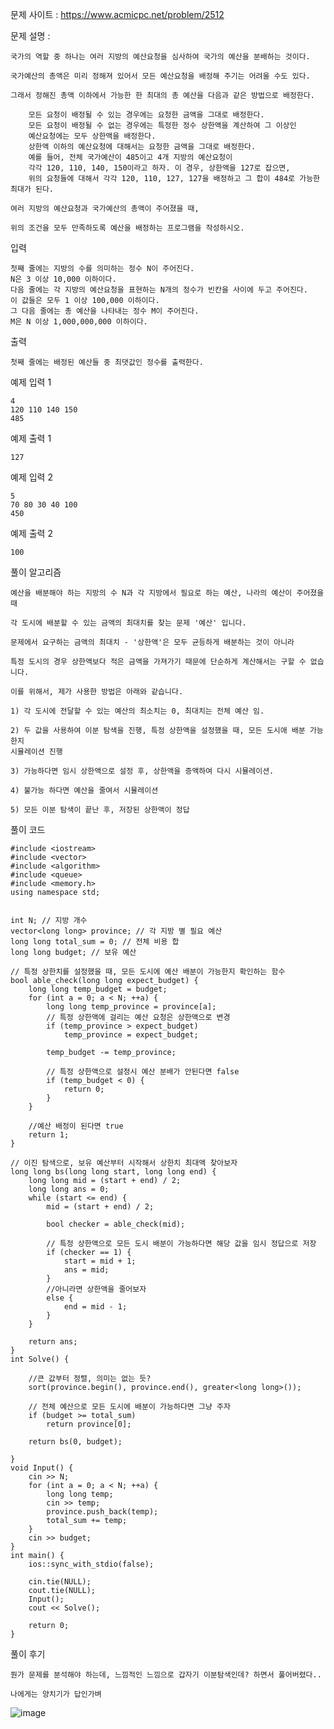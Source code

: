 문제 사이트 : https://www.acmicpc.net/problem/2512

문제 설명 :

    국가의 역할 중 하나는 여러 지방의 예산요청을 심사하여 국가의 예산을 분배하는 것이다. 
    
    국가예산의 총액은 미리 정해져 있어서 모든 예산요청을 배정해 주기는 어려울 수도 있다. 
    
    그래서 정해진 총액 이하에서 가능한 한 최대의 총 예산을 다음과 같은 방법으로 배정한다.
    
        모든 요청이 배정될 수 있는 경우에는 요청한 금액을 그대로 배정한다.
        모든 요청이 배정될 수 없는 경우에는 특정한 정수 상한액을 계산하여 그 이상인 
        예산요청에는 모두 상한액을 배정한다. 
        상한액 이하의 예산요청에 대해서는 요청한 금액을 그대로 배정한다. 
        예를 들어, 전체 국가예산이 485이고 4개 지방의 예산요청이 
        각각 120, 110, 140, 150이라고 하자. 이 경우, 상한액을 127로 잡으면, 
        위의 요청들에 대해서 각각 120, 110, 127, 127을 배정하고 그 합이 484로 가능한 최대가 된다. 
        
    여러 지방의 예산요청과 국가예산의 총액이 주어졌을 때, 
    
    위의 조건을 모두 만족하도록 예산을 배정하는 프로그램을 작성하시오.

입력

    첫째 줄에는 지방의 수를 의미하는 정수 N이 주어진다. 
    N은 3 이상 10,000 이하이다. 
    다음 줄에는 각 지방의 예산요청을 표현하는 N개의 정수가 빈칸을 사이에 두고 주어진다.
    이 값들은 모두 1 이상 100,000 이하이다. 
    그 다음 줄에는 총 예산을 나타내는 정수 M이 주어진다. 
    M은 N 이상 1,000,000,000 이하이다. 

출력

    첫째 줄에는 배정된 예산들 중 최댓값인 정수를 출력한다. 

예제 입력 1 

    4
    120 110 140 150
    485
    
예제 출력 1 

    127
    
예제 입력 2 

    5
    70 80 30 40 100
    450
    
예제 출력 2 

    100

풀이 알고리즘

    예산을 배분해야 하는 지방의 수 N과 각 지방에서 필요로 하는 예산, 나라의 예산이 주어졌을 때

    각 도시에 배분할 수 있는 금액의 최대치를 찾는 문제 '예산' 입니다.

    문제에서 요구하는 금액의 최대치 - '상한액'은 모두 균등하게 배분하는 것이 아니라 
    
    특정 도시의 경우 상한액보다 적은 금액을 가져가기 때문에 단순하게 계산해서는 구할 수 없습니다.

    이를 위해서, 제가 사용한 방법은 아래와 같습니다.

    1) 각 도시에 전달할 수 있는 예산의 최소치는 0, 최대치는 전체 예산 임.

    2) 두 값을 사용하여 이분 탐색을 진행, 특정 상한액을 설정했을 때, 모든 도시애 배분 가능한지
    시뮬레이션 진행

    3) 가능하다면 임시 상한액으로 설정 후, 상한액을 증액하여 다시 시뮬레이션.

    4) 불가능 하다면 예산을 줄여서 시뮬레이션

    5) 모든 이분 탐색이 끝난 후, 저장된 상한액이 정답

풀이 코드

    #include <iostream>
    #include <vector>
    #include <algorithm>
    #include <queue>
    #include <memory.h>
    using namespace std;
    
    
    int N; // 지방 개수
    vector<long long> province; // 각 지방 별 필요 예산
    long long total_sum = 0; // 전체 비용 합
    long long budget; // 보유 예산
    
    // 특정 상한치를 설정했을 때, 모든 도시에 예산 배분이 가능한지 확인하는 함수
    bool able_check(long long expect_budget) {
        long long temp_budget = budget;
        for (int a = 0; a < N; ++a) {
            long long temp_province = province[a];
            // 특정 상한액에 걸리는 예산 요청은 상한액으로 변경
            if (temp_province > expect_budget)
                temp_province = expect_budget;
    
            temp_budget -= temp_province;
    
            // 특정 상한액으로 설정시 예산 분배가 안된다면 false
            if (temp_budget < 0) {
                return 0;
            }
        }
    
        //예산 배정이 된다면 true
        return 1;
    }
    
    // 이진 탐색으로, 보유 예산부터 시작해서 상한치 최대액 찾아보자
    long long bs(long long start, long long end) {
        long long mid = (start + end) / 2;
        long long ans = 0;
        while (start <= end) {
            mid = (start + end) / 2;
    
            bool checker = able_check(mid);
    
            // 특정 상한액으로 모든 도시 배분이 가능하다면 해당 값을 임시 정답으로 저장
            if (checker == 1) {
                start = mid + 1;
                ans = mid;
            }
            //아니라면 상한액을 줄어보자
            else {
                end = mid - 1;
            }
        }
    
        return ans;
    }
    int Solve() {
    
        //큰 값부터 정렬, 의미는 없는 듯?
        sort(province.begin(), province.end(), greater<long long>());
    
        // 전체 예산으로 모든 도시에 배분이 가능하다면 그냥 주자
        if (budget >= total_sum)
            return province[0];
    
        return bs(0, budget);
    
    }
    void Input() {
        cin >> N;
        for (int a = 0; a < N; ++a) {
            long long temp;
            cin >> temp;
            province.push_back(temp);
            total_sum += temp;
        }
        cin >> budget;
    }
    int main() {
        ios::sync_with_stdio(false);
    
        cin.tie(NULL);
        cout.tie(NULL);
        Input();
        cout << Solve();
    
        return 0;
    }

풀이 후기

    뭔가 문제를 분석해야 하는데, 느낌적인 느낌으로 갑자기 이분탐색인데? 하면서 풀어버렸다..

    나에게는 양치기가 답인가벼

![image](https://github.com/user-attachments/assets/a64bfe60-b0e0-4487-95d2-3b8122a88a3a)

    

    
